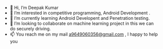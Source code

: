 - 👋 Hi, I’m Deepak Kumar
- 👀 I’m interested in competitive programming, Android Development .
- 🌱 I’m currently learning Android Developent and Penetration testing.
- 💞️ I’m looking to collaborate on machine learning project in this we can do securely driving.
- 📫 You reach me on my mail a9649060356@gmail.com , I happy to help you

<!---
deepak01-Hacker/deepak01-Hacker is a ✨ special ✨ repository because its `README.md` (this file) appears on your GitHub profile.
You can click the Preview link to take a look at your changes.
--->
